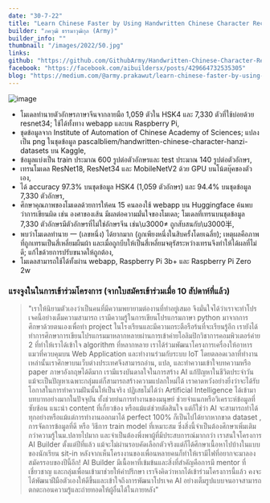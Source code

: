 ```yaml
---
date: "30-7-22"
title: "Learn Chinese Faster by Using Handwritten Chinese Character Recognition (HCCR)"
builder: "ภควุฒิ ธรรมาวุฒิกุล (Army)"
builder_info: ""
thumbnail: "/images/2022/50.jpg"
links:
github: "https://github.com/GithubArmy/Handwritten-Chinese-Character-Recognition"
facebook: "https://facebook.com/aibuildersx/posts/429664732535305"
blog: "https://medium.com/@army.prakawut/learn-chinese-faster-by-using-handwritten-chinese-character-recognition-hccr-67b23c63fb9"
---
```


![image](/images/2022/50.jpg)

- โมเดลทำนายตัวอักษรภาษาจีนจากลายมือ 1,059 ตัวใน HSK4 และ 7,330 ตัวที่ใช้บ่อยด้วย resnet34; ใช้ได้ทั้งทาง webapp และบน Raspberry Pi,
- ชุดข้อมูลจาก Institute of Automation of Chinese Academy of Sciences; แปลงเป็น png ในชุดข้อมูล pascalbliem/handwritten-chinese-character-hanzi-datasets บน Kaggle,
- ข้อมูลแบ่งเป็น train ประมาณ 600 รูปต่อตัวอักษรและ test ประมาณ 140 รูปต่อตัวอักษร,
- เทรนโมเดล ResNet18, ResNet34 และ MobileNetV2 ด้วย GPU บนโน้ตบุ๊คของตัวเอง,
- ได้ accuracy 97.3% บนชุดข้อมูล HSK4 (1,059 ตัวอักษร) และ 94.4% บนชุดข้อมูล 7,330 ตัวอักษร,
- ศึกษาคุณภาพของโมเดลด้วยการให้คน 15 คนลองใช้ webapp บน Huggingface ค้นพบว่าการเขียนผิด เช่น องศาของเส้น มีผลต่อความมั่นใจของโมเดล; โมเดลที่เทรนบนชุดข้อมูล 7,330 ตัวอักษรมีตัวอักษรที่ไม่ใช่อักษรจีน เช่น\u3000≠ ถูกสับสนกับ\u3000半,
- พบว่าโมเดลทำนาย 一 (เลขหนึ่ง) ได้ยากมาก (ถูกเพียงหนึ่งในสิบครั้งโดยเฉลี่ย); เหตุผลคือภาพที่ถูกเทรนเป็นสี่เหลี่ยมผืนผ้า และเมื่อถูกบีบให้เป็นสี่เหลี่ยมจตุรัสระหว่างเทรนจึงทำให้ได้ผลที่ไม่ดี; แก้ไขด้วยการปรับขนาดให้ถูกต้อง,
- โมเดลสามารถใช้ได้ทั้งผ่าน webapp, Raspberry Pi 3b+ และ Raspberry Pi Zero 2w

### แรงจูงในในการเข้าร่วมโครงการ (จากใบสมัครเข้าร่วมเมื่อ 10 สัปดาห์ที่แล้ว)

> "เราให้นิยามตัวเองว่าเป็นคนที่มีความพยายามต่องานที่ทำอยู่เสมอ จึงมั่นใจได้ว่าเราจะทำโปรเจคนี้อย่างเต็มความสามารถ เรามีความรู้ในการเขียนโปรแกรมภาษา python มาจากการศึกษาด้วยตนเองเพื่อทำ project ในโรงเรียนและมีความกระตือรือร้นที่จะเรียนรู้อีก เรายังได้ทำการศึกษาการเขียนโปรแกรมมาหลากหลายผ่านการเข้าค่ายโอลิมปิกวิชาการคอมพิวเตอร์ค่าย 2 ที่ทำให้เราได้เข้าใจ algorithm ที่หลากหลาย เราได้ร่วมพัฒนาโครงการเครื่องให้อาหารแมวที่ควบคุมบน Web Application และทำงานร่วมกับระบบ IoT โดยตลอดเวลาที่ทำงานเหล่านั้นเราศึกษาบนเว็บต่างประเทศจึงสามารถอ่าน, แปล, และทำความเข้าใจบทความหรือ paper ภาษาอังกฤษได้ดีมาก เรามีแรงบันดาลใจในการสร้าง AI แก้ปัญหาในชีวิตประจำวัน แม้จะเป็นปัญหาเฉพาะกลุ่มแต่ก็สามารถสร้างความแปลกใหม่ได้ เราคาดหวังอย่างยิ่งว่าจะได้รับโอกาสในการทำความฝันนั้นให้เป็นจริง  ปฏิเสธไม่ได้ว่า Artificial Intelligence ได้เข้ามาบทบาทอย่างมากในปัจจุบัน ทั้งช่วยย่นการทำงานของมนุษย์ ช่วยจำแนกหรือวิเคราะห์ข้อมูลที่ซับซ้อน แนะนำ content ที่เกี่ยวข้อง หรือแม้แต่ช่วยตัดสินใจ แต่ก็ใช่ว่า AI จะสามารถทำได้ทุกอย่างหรือแม้แต่การทำงานออกมาได้ perfect 100% ก็เป็นไปได้ยากหากขาด dataset , การจัดการข้อมูลที่ดี หรือ วิธีการ train model ที่เหมาะสม ซึ่งสิ่งนี้จำเป็นต้องศึกษาเพิ่มเติมกว่าความรู้ในม.ปลายไปมาก และจำเป็นต้องพึ่งพาผู้ที่มีประสบการณ์มากกว่า  เราสนใจโครงการ AI Builder ตั้งแต่ปีที่แล้ว แม้จะไม่ผ่านรอบคัดเลือกตัวจริงแต่ก็ได้ศึกษาเนื้อหาไปบ้างในแบบของนักเรียน sit-in หลังจากเห็นโครงงานของเพื่อนหลายคนก็ทำให้เรามีไฟที่อยากจะมาลองสมัครรอบของปีนี้อีก! AI Builder มีเนื้อหาที่เข้มข้นและสิ่งที่สำคัญคือการมี mentor ที่เชี่ยวชาญ และกลุ่มเพื่อนเข้ามาช่วยให้คำปรึกษา เราจึงคิดว่าหากได้เข้าร่วมโครงการนี้แล้ว คงจะได้พัฒนาฝีมือตัวเองให้ดีขึ้นและเข้าใจถึงการพัฒนาโปรเจค AI อย่างเต็มรูปแบบจนอาจสามารถตกตะกอนความรู้และถ่ายทอดให้ผู้อื่นได้ในภายหลัง"